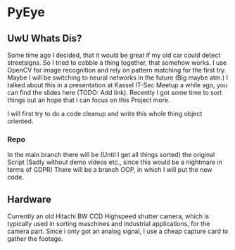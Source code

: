 # PyEye
## UwU Whats Dis?
Some time ago I decided, that it would be great if my old car could detect streetsigns. So I tried to cobble a thing together, that somehow works.
I use OpenCV for image recognition and rely on pattern matching for the first try. Maybe I will be switching to neural networks in the future (Big maybe atm.)
I talked about this in a presentation at Kassel IT-Sec Meetup a while ago, you can find the slides here (TODO: Add link).
Recently I got some time to sort things out an hope that I can focus on this Project more.

I will first try to do a code cleanup and write this whole thing object oriented. 
### Repo
In the main branch there will be (Until I get all things sorted) the original Script (Sadly without demo videos etc., since this would be a nightmare in terms of GDPR)
There will be a branch OOP, in which I will put the new code.

## Hardware
Currently an old Hitachi BW CCD Highspeed shutter camera, which is typically used in sorting maschines and industrial applications, for the camera part. Since i only got an analog signal, I use a cheap capture card to gather the footage.
